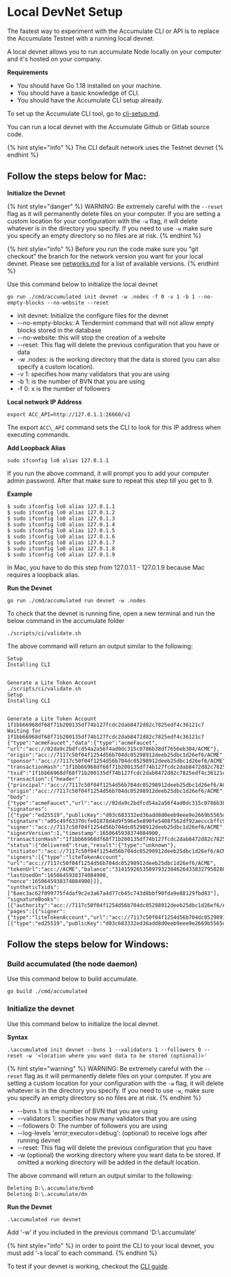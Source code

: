 # Local DevNet Setup

The fastest way to experiment with the Accumulate CLI or API is to replace the Accumulate Testnet with a running local devnet.

A local devnet allows you to run accumulate Node locally on your computer and it's hosted on your company.

**Requirements**

* You should have Go 1.18 installed on your machine.
* You should have a basic knowledge of CLI.
* You should have the Accumulate CLI setup already.

To set up the Accumulate CLI tool, go to [cli-setup.md](../cli/cli-setup.md "mention").

You can run a local devnet with the Accumulate Github or Gitlab source code.

{% hint style="info" %}
The CLI default network uses the Testnet devnet
{% endhint %}

## **Follow the steps below for Mac:**

**Initialize the Devnet**

{% hint style="danger" %}
WARNING: Be extremely careful with the `--reset` flag as it will permanently delete files on your computer. If you are setting a custom location for your configuration with the `-w` flag, it will delete whatever is in the directory you specify. If you need to use `-w` make sure you specify an empty directory so no files are at risk.
{% endhint %}

{% hint style="info" %}
Before you run the code make sure you “git checkout” the branch for the network version you want for your local devnet. Please see [networks.md](../getting-started/networks.md "mention") for a list of available versions.
{% endhint %}

Use this command below to initialize the local devnet

```
go run ./cmd/accumulated init devnet -w .nodes -f 0 -v 1 -b 1 --no-empty-blocks --no-website --reset 
```

* init devnet: Initialize the configure files for the devnet
* \--no-empty-blocks: A Tendermint command that will not allow empty blocks stored in the database
* \--no-website: this will stop the creation of a website
* \--reset: This flag will delete the previous configuration that you have or data
* \-w .nodes: is the working directory that the data is stored (you can also specify a custom location).
* \-v 1: specifies how many validators that you are using
* \-b 1: is the number of BVN that you are using
* \-f 0: x is the number of followers

**Local network IP Address**

```
export ACC_API=http://127.0.1.1:26660/v2 
```

The export `ACC\_API` command sets the CLI to look for this IP address when executing commands.

**Add Loopback Alias**

```
sudo ifconfig lo0 alias 127.0.1.1 
```

If you run the above command, it will prompt you to add your computer admin password. After that make sure to repeat this step till you get to 9.

**Example**

```
$ sudo ifconfig lo0 alias 127.0.1.1  
$ sudo ifconfig lo0 alias 127.0.1.2 
$ sudo ifconfig lo0 alias 127.0.1.3 
$ sudo ifconfig lo0 alias 127.0.1.4 
$ sudo ifconfig lo0 alias 127.0.1.5 
$ sudo ifconfig lo0 alias 127.0.1.6 
$ sudo ifconfig lo0 alias 127.0.1.7 
$ sudo ifconfig lo0 alias 127.0.1.8 
$ sudo ifconfig lo0 alias 127.0.1.9  
```

In Mac, you have to do this step from 127.0.1.1 - 127.0.1.9 because Mac requires a loopback alias.

**Run the Devnet**

```
go run ./cmd/accumulated run devnet -w .nodes 
```

To check that the devnet is running fine, open a new terminal and run the below command in the accumulate folder

```
./scripts/ci/validate.sh 
```

The above command will return an output similar to the following:

```
Setup 
Installing CLI 
 
 
Generate a Lite Token Account 
./scripts/ci/validate.sh 
Setup 
Installing CLI 
 
 
Generate a Lite Token Account 
1f1bb66968df68f71b200135df74b127fcdc2dab8472d82c7825edf4c36121c7 
Waiting for 1f1bb66968df68f71b200135df74b127fcdc2dab8472d82c7825edf4c36121c7 
{"type":"acmeFaucet","data":{"type":"acmeFaucet", 
"url":"acc://02da9c2bdfcd54a2a56f4ad0dc315c0786b38df7656eb304/ACME"}, 
"origin":"acc://7117c50f04f1254d56b704dc05298912deeb25dbc1d26ef6/ACME", 
"sponsor":"acc://7117c50f04f1254d56b704dc05298912deeb25dbc1d26ef6/ACME", 
"transactionHash":"1f1bb66968df68f71b200135df74b127fcdc2dab8472d82c7825edf4c36121c7", 
"txid":"1f1bb66968df68f71b200135df74b127fcdc2dab8472d82c7825edf4c36121c7", 
"transaction":{"header":{"principal":"acc://7117c50f04f1254d56b704dc05298912deeb25dbc1d26ef6/ACME", 
"origin":"acc://7117c50f04f1254d56b704dc05298912deeb25dbc1d26ef6/ACME","initiator":"dd4602c69be84ef506b30252fe6d149aef6b1c5890958b746cb96a4ee42aa886"}, 
"body":{"type":"acmeFaucet","url":"acc://02da9c2bdfcd54a2a56f4ad0dc315c0786b38df7656eb304/ACME"}}, 
"signatures":[{"type":"ed25519","publicKey":"d03c683332ed36add8d0eeb9eee9e2669b5565decec03acc43d762f3f79f49c2", 
"signature":"a05c49f63370cfe01878d4d9f596e5e890fe5408f562df92aecccbffc9e6ec35e798423b3ddfb3e3ce01d4f4646f0140c8938bc8e84a88f5f1e8dd6d44e9db00", 
"signer":"acc://7117c50f04f1254d56b704dc05298912deeb25dbc1d26ef6/ACME", 
"signerVersion":1,"timestamp":1650645938374084900, 
"transactionHash":"1f1bb66968df68f71b200135df74b127fcdc2dab8472d82c7825edf4c36121c7"}], 
"status":{"delivered":true,"result":{"type":"unknown"}, 
"initiator":"acc://7117c50f04f1254d56b704dc05298912deeb25dbc1d26ef6/ACME", 
"signers":[{"type":"liteTokenAccount", 
"url":"acc://7117c50f04f1254d56b704dc05298912deeb25dbc1d26ef6/ACME", 
"tokenUrl":"acc://ACME","balance":"314159265358979323846264338327950288419716939937510582097494459", 
"lastUsedOn":1650645938374084900, 
"nonce":1650645938374084900}]}, 
"syntheticTxids":["6aec3ac62f099775f4daf9c2e3a67a4d77cb45c743d8bbf90fda9e88129fbd83"], 
"signatureBooks":[{"authority":"acc://7117c50f04f1254d56b704dc05298912deeb25dbc1d26ef6/ACME", 
"pages":[{"signer":{"type":"liteTokenAccount","url":"acc://7117c50f04f1254d56b704dc05298912deeb25dbc1d26ef6/ACME"},"signatures":[{"type":"ed25519","publicKey":"d03c683332ed36add8d0eeb9eee9e2669b5565decec03acc43d762f3f79f49c2","signature":"a05c49f63370cfe01878d4d9f596e5e890fe5408f562df92aecccbffc9e6ec35e798423b3ddfb3e3ce01d4f4646f0140c8938bc8e84a88f5f1e8dd6d44e9db00","signer":"acc://7117c50f04f1254d56b704dc05298912deeb25dbc1d26ef6/ACME","signerVersion":1,"timestamp":1650645938374084900,"transactionHash":"1f1bb66968df68f71b200135df74b127fcdc2dab8472d82c7825edf4c36121c7"}]}]}]} 
```

## **Follow the steps below for Windows:**

### **Build accumulated (the node daemon)**

Use this command below to build accumulate.

```
go build ./cmd/accumulated 
```

### **Initialize the devnet**

Use this command below to initialize the local devnet.

**Syntax**

```
.\accumulated init devnet --bvns 1 --validators 1 --followers 0 --reset -w '<location where you want data to be stored (optional)>'
```

{% hint style="warning" %}
WARNING: Be extremely careful with the `--reset` flag as it will permanently delete files on your computer. If you are setting a custom location for your configuration with the `-w` flag, it will delete whatever is in the directory you specify. If you need to use `-w`, make sure you specify an empty directory so no files are at risk.
{% endhint %}

* \--bvns 1: is the number of BVN that you are using
* \--validators 1: specifies how many validators that you are using
* \--followers 0: The number of followers you are using
* \--log-levels 'error;executor=debug': (optional) to receive logs after running devnet
* \--reset: This flag will delete the previous configuration that you have
* \-w (optional) the working directory where you want data to be stored. If omitted a working directory will be added in the default location.

The above command will return an output similar to the following:

```
Deleting D:\.accumulate/bvn0 
Deleting D:\.accumulate/dn  
```

**Run the Devnet**

```
.\accumulated run devnet 
```

Add ‘-w’ if you included in the previous command 'D:\\.accumulate'

{% hint style="info" %}
in order to point the CLI to your local devnet, you must add ‘-s local’ to each command.
{% endhint %}

To test if your devnet is working, checkout the [CLI guide](https://docs.accumulatenetwork.io/accumulate/cli/cli-reference).

